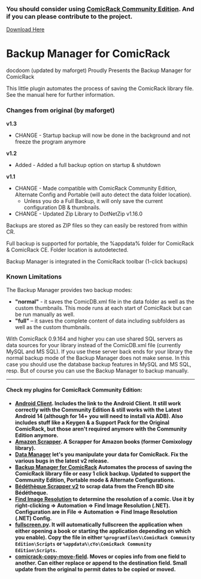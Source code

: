 ### You should consider using [ComicRack Community Edition](https://github.com/maforget/ComicRackCE). And if you can please contribute to the project.

[Download Here](https://github.com/maforget/cr-backup-manager/releases/download/v1.3/CR.Backup.Manager_v1.3.crplugin)

# Backup Manager for ComicRack

docdoom (updated by maforget) Proudly Presents the Backup Manager for ComicRack

This little plugin automates the process of saving the ComicRack library file. See the manual here for further information.

### Changes from original (by maforget)

**v1.3**
* CHANGE - Startup backup will now be done in the background and not freeze the program anymore

**v1.2**
* Added - Added a full backup option on startup & shutdown

**v1.1**
* CHANGE - Made compatible with ComicRack Community Edition, Alternate Config and Portable (will auto detect the data folder location).
    * Unless you do a Full Backup, it will only save the current configuration DB & thumbnails.
* CHANGE - Updated Zip Library to DotNetZip v1.16.0

Backups are stored as ZIP files so they can easily be restored from within CR.

Full backup is supported for portable, the %appdata% folder for ComicRack & ComicRack CE. Folder location is autodetected.

Backup Manager is integrated in the ComicRack toolbar (1-click backups)

### Known Limitations

The Backup Manager provides two backup modes:

* **"normal"** - it saves the ComicDB.xml file in the data folder as well as the custom thumbnails. This mode runs at each start of ComicRack but can be run manually as well.
* **"full"** – it saves the complete content of data including subfolders as well as the custom thumbnails.

With ComicRack 0.9.164 and higher you can use shared SQL servers as data sources for your library instead of the ComicDB.xml file (currently MySQL and MS SQL). If you use these server back ends for your library the normal backup mode of the Backup Manager does not make sense. In this case you should use the database backup features in MySQL and MS SQL, resp. But of course you can use the Backup Manager to backup manually.

----

#### Check my plugins for ComicRack Community Edition:

- **[Android Client](https://github.com/maforget/ComicRackKeygen/releases/tag/1.0). Includes the link to the Android Client. It still work correctly with the Community Edition & still works with the Latest Android 14 (although for 14+ you will need to install via ADB). Also includes stuff like a Keygen & a Support Pack for the Original ComicRack, but those aren't required anymore with the Community Edition anymore.**
- **[Amazon Scrapper](https://github.com/maforget/ComicRack_AmazonScrapper). A Scrapper for Amazon books (former Comixology library).**
- **[Data Manager](https://github.com/maforget/CRDataManager) let's you manipulate your data for ComicRack. Fix the various bugs in the latest v2 release.**
- **[Backup Manager for ComicRack](https://github.com/maforget/cr-backup-manager) Automates the process of saving the ComicRack library file or easy 1 click backup. Updated to support the Community Edition, Portable mode & Alternate Configurations.**
- **[Bédéthèque Scrapper v2](https://github.com/maforget/Bedetheque-Scrapper-2) to scrap data from the French BD site Bédétheque.**
- **[Find Image Resolution](https://github.com/maforget/ComicRack_FindImageResolution) to determine the resolution of a comic. Use it by right-clicking => Automation => Find Image Resolution (.NET). Configuration are in File => Automation => Find Image Resolution (.NET) Config.**
- **[fullscreen.py](https://gist.githubusercontent.com/maforget/186a99205140acd3f7d3328ad1466e62/raw/8c7c0ecab28fb9a6037adbe19ff553e3597cccd6/fullscreen.py). It will automatically fullscreen the application when either opening a book or starting the application depending on which you enable). Copy the file in either `%programfiles%\ComicRack Community Edition\Scripts` or `%appdata%\cYo\ComicRack Community Edition\Scripts`.**
- **[comicrack-copy-move-field](https://github.com/maforget/comicrack-copy-move-field). Moves or copies info from one field to another. Can either replace or append to the destination field. Small update from the original to permit dates to be copied or moved.**
